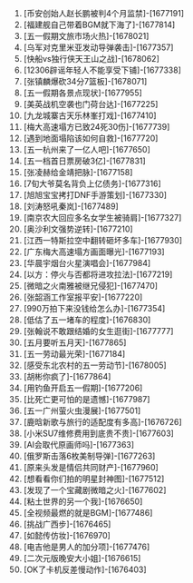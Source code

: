 
1. [币安创始人赵长鹏被判4个月监禁]-[1677191]
1. [福建舰自己带着BGM就下海了]-[1677814]
1. [五一假期文旅市场火热]-[1678021]
1. [乌军对克里米亚发动导弹袭击]-[1677357]
1. [快船vs独行侠天王山之战]-[1678062]
1. [12306辟谣年轻人不能享受下铺]-[1677338]
1. [张镇麟爆砍34分7篮板]-[1678071]
1. [五一假期各景点现状]-[1677955]
1. [美英战机空袭也门荷台达]-[1677225]
1. [九龙城寨古天乐林峯打戏]-[1677410]
1. [梅大高速塌方已致24死30伤]-[1677739]
1. [遇到地面塌陷该如何自救]-[1677720]
1. [五一杭州来了一亿人吧]-[1677650]
1. [五一档首日票房破3亿]-[1677831]
1. [张凌赫给金靖把脉]-[1677158]
1. [7旬大爷莫名背负上亿债务]-[1677316]
1. [旭旭宝宝拷打DNF手游策划]-[1677330]
1. [刘涛怒吼秦岚]-[1677489]
1. [南京农大回应多名女学生被骑肩]-[1677327]
1. [奥沙利文强势逆转]-[1677210]
1. [江西一特斯拉空中翻转砸坏多车]-[1677930]
1. [广东梅大高速塌方画面曝光]-[1677193]
1. [华晨宇烟台火星演唱会]-[1677984]
1. [以方：停火与否都将进攻拉法]-[1677219]
1. [微暗之火南雅被继兄侵犯]-[1677470]
1. [张韶涵工作室报平安]-[1677220]
1. [990万拍下来没钱给怎么办]-[1677354]
1. [低估了五一堵车的程度]-[1676830]
1. [张翰说不敢跟结婚的女生逛街]-[1677777]
1. [五月要听五月天]-[1677865]
1. [五一劳动最光荣]-[1677184]
1. [感受东北农村的五一劳动节]-[1678005]
1. [胡彬你疯了]-[1677864]
1. [用钓鱼开启五一假期]-[1677206]
1. [比死亡更可怕的是遗憾]-[1677987]
1. [五一广州萤火虫漫展]-[1677501]
1. [鹿晗新歌与旅行的适配度有多高]-[1676726]
1. [小米SU7维修费用到底贵不贵]-[1677603]
1. [AI会取代原画师吗]-[1677363]
1. [俄罗斯击落6枚美制导弹]-[1677263]
1. [原来头发是情侣共同财产]-[1677960]
1. [想看看你们拍的明星封神图]-[1677512]
1. [发现了一个宝藏剧微暗之火]-[1677602]
1. [粘土世界的另一个我]-[1676650]
1. [全视频最燃的就是BGM]-[1677486]
1. [挑战广西步]-[1676465]
1. [如懿传仿妆]-[1676970]
1. [电吉他是男人的加分项]-[1677476]
1. [二次元版晚安大小姐]-[1676615]
1. [OK了卡机反差慢动作]-[1676403]